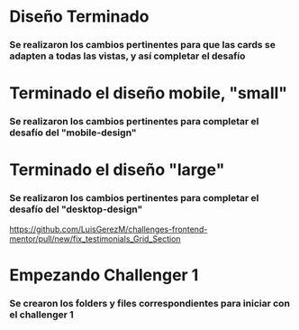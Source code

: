 # Diseño Terminado
### Se realizaron los cambios pertinentes para que las cards se adapten a todas las vistas, y así completar el desafío

# Terminado el diseño mobile, "small"
### Se realizaron los cambios pertinentes para completar el desafío del "mobile-design"


# Terminado el diseño "large"
### Se realizaron los cambios pertinentes para completar el desafío del "desktop-design"


https://github.com/LuisGerezM/challenges-frontend-mentor/pull/new/fix_testimonials_Grid_Section 
# Empezando Challenger 1
### Se crearon los folders y files correspondientes para iniciar con el challenger 1